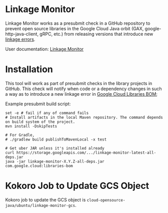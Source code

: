 # Linkage Monitor

Linkage Monitor works as a presubmit check in a GitHub repository to prevent open source libraries
in the Google Cloud Java orbit (GAX, google-http-java-client, gRPC, etc.) from releasing versions
that introduce new [linkage errors](
https://jlbp.dev/glossary.html#types-of-conflicts-and-compatibility).

User documentation: [Linkage Monitor](
https://github.com/GoogleCloudPlatform/cloud-opensource-java/wiki/Linkage-Monitor)

# Installation

This tool will work as part of presubmit checks in the library projects in GitHub. This check will
notify when code or a dependency changes in such a way as to introduce a new linkage error in
[Google Cloud Libraries BOM](../README.md#google-libraries-bom);

Example presubmit build script:

```
set -e # fail if any of command fails
# Install artifacts in the local Maven repository. The command depends on build system of the project.
mvn install -DskipTests

# For Gradle,
# ./gradlew build publishToMavenLocal -x test

# Get uber JAR unless it's installed already
curl https://storage.googleapis.com/.../linkage-monitor-latest-all-deps.jar 
java -jar linkage-monitor-X.Y.Z-all-deps.jar com.google.cloud:libraries-bom
```

# Kokoro Job to Update GCS Object

Kokoro job to update the GCS object is `cloud-opensource-java/ubuntu/linkage-monitor-gcs`.
